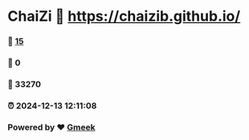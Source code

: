# ChaiZi :link: https://chaizib.github.io/ 
### :page_facing_up: [15](https://chaizib.github.io//tag.html) 
### :speech_balloon: 0 
### :hibiscus: 33270 
### :alarm_clock: 2024-12-13 12:11:08 
### Powered by :heart: [Gmeek](https://github.com/Meekdai/Gmeek)
